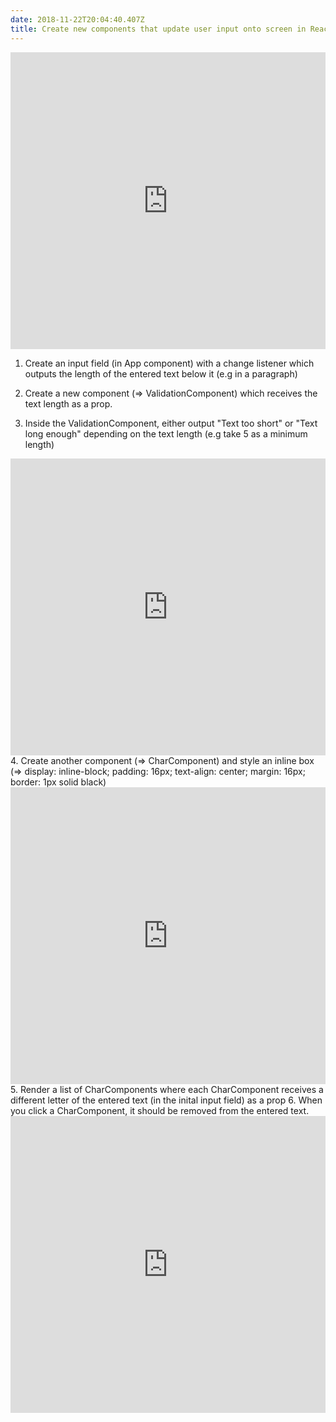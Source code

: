 ```yaml
---
date: 2018-11-22T20:04:40.407Z
title: Create new components that update user input onto screen in ReactJS
---
```


 
<iframe width="100%" height="475" src="https://stackblitz.com/edit/react-rqdprk?embed=1&file=index.js" frameborder="0"></iframe> 

1. Create an input field (in App component) with a change listener which outputs the length of the entered text below it (e.g in a paragraph)
2. Create a new component (=> ValidationComponent) which receives the text length as a prop.
 
3. Inside the ValidationComponent, either output "Text too short" or "Text long enough" depending on the text length (e.g take 5 as a minimum length)
<iframe width="100%" height="475" src="https://stackblitz.com/edit/react-rqdprk?embed=1&file=Components/Validation.js" frameborder="0"></iframe>
4. Create another component (=> CharComponent) and style an inline box (=> display: inline-block; padding: 16px; text-align: center; margin: 16px; border: 1px solid black)
<iframe width="100%" height="475" src="https://stackblitz.com/edit/react-rqdprk?embed=1&file=Components/Char.js" frameborder="0"></iframe> 
5. Render a list of CharComponents where each CharComponent receives a different letter of the entered text (in the inital input field) as a prop
6. When you click a CharComponent, it should be removed from the entered text.

<iframe width="100%" height="475" src="https://stackblitz.com/edit/react-rqdprk?embed=1&file=App.js" frameborder="0"></iframe>




